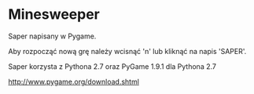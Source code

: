 Minesweeper
===========

Saper napisany w Pygame.

Aby rozpocząć nową grę należy wcisnąć 'n' lub kliknąć na napis 'SAPER'.

Saper korzysta z Pythona 2.7 oraz PyGame 1.9.1 dla Pythona 2.7

http://www.pygame.org/download.shtml